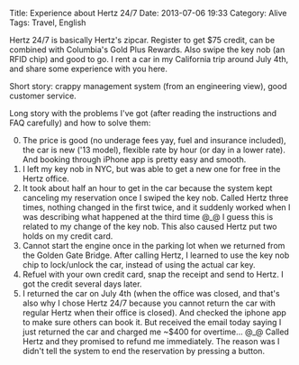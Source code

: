 Title: Experience about Hertz 24/7
Date: 2013-07-06 19:33
Category: Alive
Tags: Travel, English

Hertz 24/7 is basically Hertz's zipcar. Register to get $75 credit, can be combined with Columbia's Gold Plus Rewards. Also swipe the key nob (an RFID chip) and good to go. I rent a car in my California trip around July 4th, and share some experience with you here.

Short story: crappy management system (from an engineering view), good customer service.
 
Long story with the problems I've got (after reading the instructions and FAQ carefully) and how to solve them:

0. The price is good (no underage fees yay, fuel and insurance included), the car is new ('13 model), flexible rate by hour (or day in a lower rate). And booking through iPhone app is pretty easy and smooth.
1. I left my key nob in NYC, but was able to get a new one for free in the Hertz office.
2. It took about half an hour to get in the car because the system kept canceling my reservation once I swiped the key nob. Called Hertz three times, nothing changed in the first twice, and it suddenly worked when I was describing what happened at the third time @_@ I guess this is related to my change of the key nob. This also caused Hertz put two holds on my credit card.
3. Cannot start the engine once in the parking lot when we returned from the Golden Gate Bridge. After calling Hertz, I learned to use the key nob chip to lock/unlock the car, instead of using the actual car key.
4. Refuel with your own credit card, snap the receipt and send to Hertz. I got the credit several days later.
5. I returned the car on July 4th (when the office was closed, and that's also why I chose Hertz 24/7 because you cannot return the car with regular Hertz when their office is closed). And checked the iphone app to make sure others can book it. But received the email today saying I just returned the car and charged me ~$400 for overtime... @_@ Called Hertz and they promised to refund me immediately. The reason was I didn't tell the system to end the reservation by pressing a button.